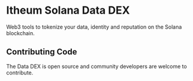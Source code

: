 # Itheum Solana Data DEX

Web3 tools to tokenize your data, identity and reputation on the Solana blockchain.


## Contributing Code

The Data DEX is open source and community developers are welcome to contribute.
